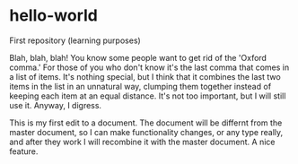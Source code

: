 # hello-world
First repository (learning purposes)

Blah, blah, blah! You know some people want to get rid of the 'Oxford comma.' For those of you who don't know it's the last comma that comes in a list of items. It's nothing special, but I think that it combines the last two items in the list in an unnatural way, clumping them together instead of keeping each item at an equal distance. It's not too important, but I will still use it. Anyway, I digress.

This is my first edit to a document. The document will be differnt from the master document, so I can make functionality changes, or any type really, and after they work I will recombine it with the master document. A nice feature.
